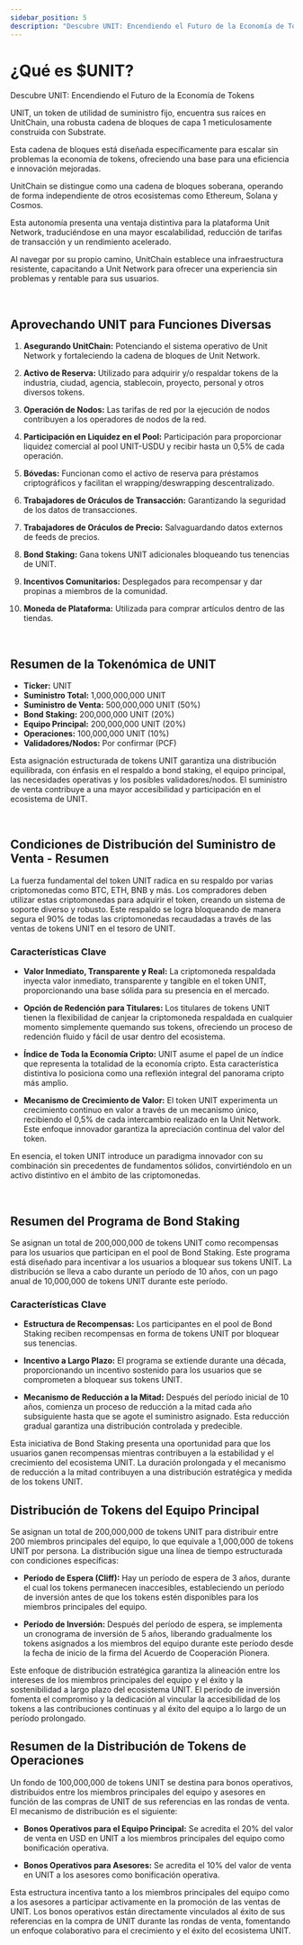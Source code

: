 ```yaml
---
sidebar_position: 5
description: "Descubre UNIT: Encendiendo el Futuro de la Economía de Tokens"
---
```


# ¿Qué es $UNIT?

Descubre UNIT: Encendiendo el Futuro de la Economía de Tokens

UNIT, un token de utilidad de suministro fijo, encuentra sus raíces en UnitChain, una robusta cadena de bloques de capa 1 meticulosamente construida con Substrate.

Esta cadena de bloques está diseñada específicamente para escalar sin problemas la economía de tokens, ofreciendo una base para una eficiencia e innovación mejoradas.

UnitChain se distingue como una cadena de bloques soberana, operando de forma independiente de otros ecosistemas como Ethereum, Solana y Cosmos.

Esta autonomía presenta una ventaja distintiva para la plataforma Unit Network, traduciéndose en una mayor escalabilidad, reducción de tarifas de transacción y un rendimiento acelerado.

Al navegar por su propio camino, UnitChain establece una infraestructura resistente, capacitando a Unit Network para ofrecer una experiencia sin problemas y rentable para sus usuarios.

<br />

## Aprovechando UNIT para Funciones Diversas

1. **Asegurando UnitChain:**
   Potenciando el sistema operativo de Unit Network y fortaleciendo la cadena de bloques de Unit Network.

2. **Activo de Reserva:**
   Utilizado para adquirir y/o respaldar tokens de la industria, ciudad, agencia, stablecoin, proyecto, personal y otros diversos tokens.

3. **Operación de Nodos:**
   Las tarifas de red por la ejecución de nodos contribuyen a los operadores de nodos de la red.

4. **Participación en Liquidez en el Pool:**
   Participación para proporcionar liquidez comercial al pool UNIT-USDU y recibir hasta un 0,5% de cada operación.

5. **Bóvedas:**
   Funcionan como el activo de reserva para préstamos criptográficos y facilitan el wrapping/deswrapping descentralizado.

6. **Trabajadores de Oráculos de Transacción:**
   Garantizando la seguridad de los datos de transacciones.

7. **Trabajadores de Oráculos de Precio:**
   Salvaguardando datos externos de feeds de precios.

8. **Bond Staking:**
   Gana tokens UNIT adicionales bloqueando tus tenencias de UNIT.

9. **Incentivos Comunitarios:**
   Desplegados para recompensar y dar propinas a miembros de la comunidad.

10. **Moneda de Plataforma:**
    Utilizada para comprar artículos dentro de las tiendas.

<br />

## Resumen de la Tokenómica de UNIT

- **Ticker:** UNIT
- **Suministro Total:** 1,000,000,000 UNIT
- **Suministro de Venta:** 500,000,000 UNIT (50%)
- **Bond Staking:** 200,000,000 UNIT (20%)
- **Equipo Principal:** 200,000,000 UNIT (20%)
- **Operaciones:** 100,000,000 UNIT (10%)
- **Validadores/Nodos:** Por confirmar (PCF)

Esta asignación estructurada de tokens UNIT garantiza una distribución equilibrada, con énfasis en el respaldo a bond staking, el equipo principal, las necesidades operativas y los posibles validadores/nodos. El suministro de venta contribuye a una mayor accesibilidad y participación en el ecosistema de UNIT.

<br />

## Condiciones de Distribución del Suministro de Venta - Resumen

La fuerza fundamental del token UNIT radica en su respaldo por varias criptomonedas como BTC, ETH, BNB y más. Los compradores deben utilizar estas criptomonedas para adquirir el token, creando un sistema de soporte diverso y robusto. Este respaldo se logra bloqueando de manera segura el 90% de todas las criptomonedas recaudadas a través de las ventas de tokens UNIT en el tesoro de UNIT.

### Características Clave

- **Valor Inmediato, Transparente y Real:**
  La criptomoneda respaldada inyecta valor inmediato, transparente y tangible en el token UNIT, proporcionando una base sólida para su presencia en el mercado.

- **Opción de Redención para Titulares:**
  Los titulares de tokens UNIT tienen la flexibilidad de canjear la criptomoneda respaldada en cualquier momento simplemente quemando sus tokens, ofreciendo un proceso de redención fluido y fácil de usar dentro del ecosistema.

- **Índice de Toda la Economía Cripto:**
  UNIT asume el papel de un índice que representa la totalidad de la economía cripto. Esta característica distintiva lo posiciona como una reflexión integral del panorama cripto más amplio.

- **Mecanismo de Crecimiento de Valor:**
  El token UNIT experimenta un crecimiento continuo en valor a través de un mecanismo único, recibiendo el 0,5% de cada intercambio realizado en la Unit Network. Este enfoque innovador garantiza la apreciación continua del valor del token.

En esencia, el token UNIT introduce un paradigma innovador con su combinación sin precedentes de fundamentos sólidos, convirtiéndolo en un activo distintivo en el ámbito de las criptomonedas.

<br />

## Resumen del Programa de Bond Staking

Se asignan un total de 200,000,000 de tokens UNIT como recompensas para los usuarios que participan en el pool de Bond Staking. Este programa está diseñado para incentivar a los usuarios a bloquear sus tokens UNIT. La distribución se lleva a cabo durante un período de 10 años, con un pago anual de 10,000,000 de tokens UNIT durante este período.

### Características Clave

- **Estructura de Recompensas:**
  Los participantes en el pool de Bond Staking reciben recompensas en forma de tokens UNIT por bloquear sus tenencias.

- **Incentivo a Largo Plazo:**
  El programa se extiende durante una década, proporcionando un incentivo sostenido para los usuarios que se comprometen a bloquear sus tokens UNIT.

- **Mecanismo de Reducción a la Mitad:**
  Después del período inicial de 10 años, comienza un proceso de reducción a la mitad cada año subsiguiente hasta que se agote el suministro asignado. Esta reducción gradual garantiza una distribución controlada y predecible.

Esta iniciativa de Bond Staking presenta una oportunidad para que los usuarios ganen recompensas mientras contribuyen a la estabilidad y el crecimiento del ecosistema UNIT. La duración prolongada y el mecanismo de reducción a la mitad contribuyen a una distribución estratégica y medida de los tokens UNIT.

## Distribución de Tokens del Equipo Principal

Se asignan un total de 200,000,000 de tokens UNIT para distribuir entre 200 miembros principales del equipo, lo que equivale a 1,000,000 de tokens UNIT por persona. La distribución sigue una línea de tiempo estructurada con condiciones específicas:

- **Período de Espera (Cliff):**
  Hay un período de espera de 3 años, durante el cual los tokens permanecen inaccesibles, estableciendo un período de inversión antes de que los tokens estén disponibles para los miembros principales del equipo.

- **Período de Inversión:**
  Después del período de espera, se implementa un cronograma de inversión de 5 años, liberando gradualmente los tokens asignados a los miembros del equipo durante este período desde la fecha de inicio de la firma del Acuerdo de Cooperación Pionera.

Este enfoque de distribución estratégica garantiza la alineación entre los intereses de los miembros principales del equipo y el éxito y la sostenibilidad a largo plazo del ecosistema UNIT. El período de inversión fomenta el compromiso y la dedicación al vincular la accesibilidad de los tokens a las contribuciones continuas y al éxito del equipo a lo largo de un período prolongado.

## Resumen de la Distribución de Tokens de Operaciones

Un fondo de 100,000,000 de tokens UNIT se destina para bonos operativos, distribuidos entre los miembros principales del equipo y asesores en función de las compras de UNIT de sus referencias en las rondas de venta. El mecanismo de distribución es el siguiente:

- **Bonos Operativos para el Equipo Principal:**
  Se acredita el 20% del valor de venta en USD en UNIT a los miembros principales del equipo como bonificación operativa.

- **Bonos Operativos para Asesores:**
  Se acredita el 10% del valor de venta en UNIT a los asesores como bonificación operativa.

Esta estructura incentiva tanto a los miembros principales del equipo como a los asesores a participar activamente en la promoción de las ventas de UNIT. Los bonos operativos están directamente vinculados al éxito de sus referencias en la compra de UNIT durante las rondas de venta, fomentando un enfoque colaborativo para el crecimiento y el éxito del ecosistema UNIT.
